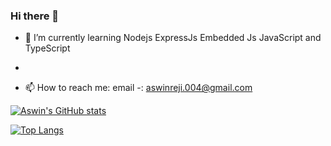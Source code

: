 ### Hi there 👋

- 🌱 I’m currently learning Nodejs ExpressJs Embedded Js JavaScript and TypeScript
-   

- 📫 How to reach me: email -: aswinreji.004@gmail.com
  
[![Aswin's GitHub stats](https://github-readme-stats.vercel.app/api?username=dev-aswinreji)](https://github.com/dev-aswinreji/github-readme-stats)

[![Top Langs](https://github-readme-stats.vercel.app/api/top-langs/?username=dev-aswinreji&layout=compact)](https://github.com/anuraghazra/github-readme-stats) 
<!-- - 🔭 I’m currently working on ... 
- 👯 I’m looking to collaborate on ...
- 🤔 I’m looking for help with ...
- 💬 Ask me about ...
- 😄 Pronouns: ...
- ⚡ Fun fact: ...-->


